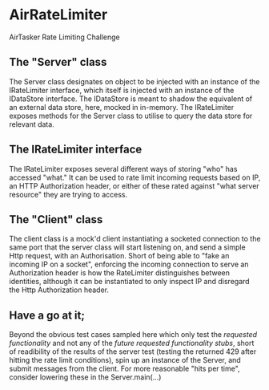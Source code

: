 # AirRateLimiter
AirTasker Rate Limiting Challenge
## The "Server" class
The Server class designates on object to be injected with an instance of the IRateLimiter interface, which itself is injected with an instance of the IDataStore interface. The IDataStore is meant to shadow the equivalent of an external data store, here, mocked in in-memory. The IRateLimiter exposes methods for the Server class to utilise to query the data store for relevant data.
## The IRateLimiter interface
The IRateLimiter exposes several different ways of storing "who" has accessed "what." It can be used to rate limit incoming requests based on IP, an HTTP Authorization header, or either of these rated against "what server resource" they are trying to access.
## The "Client" class
The client class is a mock'd client instantiating a socketed connection to the same port that the server class will start listening on, and send a simple Http request, with an Authorisation. Short of being able to "fake an incoming IP on a socket", enforcing the incoming connection to serve an Authorization header is how the RateLimiter distinguishes between identities, although it can be instantiated to only inspect IP and disregard the Http Authorization header.
## Have a go at it;
Beyond the obvious test cases sampled here which only test the *requested functionality* and not any of the *future requested functionality stubs*, short of readibility of the results of the server test (testing the returned 429 after hitting the rate limit conditions), spin up an instance of the Server, and submit messages from the client. For more reasonable "hits per time", consider lowering these in the Server.main(...)
